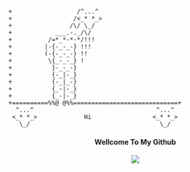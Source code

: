 ```
+                  /^...^
+                 /<_* *_>   
+                /\/ \_/ 
+            ___.-._/\/
+          /=*_*-*-*/!!!
+         |-{-_-_-} !!!
+         (-{-_-_-} !!
+          \{_-_-_} ! 
+           }-_-_-} 
+           {-_|-_} 
+           {-_|_-} 
+           {_-|-_} 
+           {_-|-_} 
+==========%%@ @%%=============================+
  ^...^                                  ^...^
 <_* *_>             Hi                 <_* *_> 
   \_/                                    \_/
   ```
</a>
<h4 align="center"> Wellcome To My Github</h4>
<p align="center">
  </a>
  <a href="https://www.instagram.com/ragil_iygd77/">
 </a>
  <a href="https://github.com/InYourG00D1">
    <img src="https://img.shields.io/github/followers/InYourG00D?style=social">
 </a>
</p>
